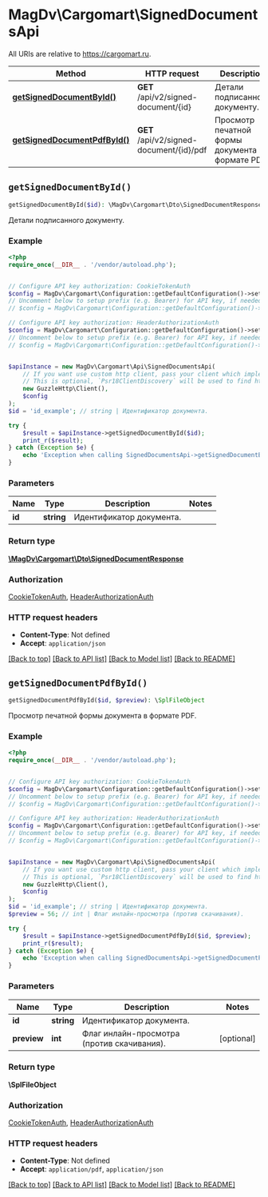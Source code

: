 # MagDv\Cargomart\SignedDocumentsApi

All URIs are relative to https://cargomart.ru.

Method | HTTP request | Description
------------- | ------------- | -------------
[**getSignedDocumentById()**](SignedDocumentsApi.md#getSignedDocumentById) | **GET** /api/v2/signed-document/{id} | Детали подписанного документу.
[**getSignedDocumentPdfById()**](SignedDocumentsApi.md#getSignedDocumentPdfById) | **GET** /api/v2/signed-document/{id}/pdf | Просмотр печатной формы документа в формате PDF.


## `getSignedDocumentById()`

```php
getSignedDocumentById($id): \MagDv\Cargomart\Dto\SignedDocumentResponse
```

Детали подписанного документу.

### Example

```php
<?php
require_once(__DIR__ . '/vendor/autoload.php');


// Configure API key authorization: CookieTokenAuth
$config = MagDv\Cargomart\Configuration::getDefaultConfiguration()->setApiKey('token', 'YOUR_API_KEY');
// Uncomment below to setup prefix (e.g. Bearer) for API key, if needed
// $config = MagDv\Cargomart\Configuration::getDefaultConfiguration()->setApiKeyPrefix('token', 'Bearer');

// Configure API key authorization: HeaderAuthorizationAuth
$config = MagDv\Cargomart\Configuration::getDefaultConfiguration()->setApiKey('Authorization', 'YOUR_API_KEY');
// Uncomment below to setup prefix (e.g. Bearer) for API key, if needed
// $config = MagDv\Cargomart\Configuration::getDefaultConfiguration()->setApiKeyPrefix('Authorization', 'Bearer');


$apiInstance = new MagDv\Cargomart\Api\SignedDocumentsApi(
    // If you want use custom http client, pass your client which implements `Psr\Http\Client\ClientInterface`.
    // This is optional, `Psr18ClientDiscovery` will be used to find http client. For instance `GuzzleHttp\Client` implements that interface
    new GuzzleHttp\Client(),
    $config
);
$id = 'id_example'; // string | Идентификатор документа.

try {
    $result = $apiInstance->getSignedDocumentById($id);
    print_r($result);
} catch (Exception $e) {
    echo 'Exception when calling SignedDocumentsApi->getSignedDocumentById: ', $e->getMessage(), PHP_EOL;
}
```

### Parameters

Name | Type | Description  | Notes
------------- | ------------- | ------------- | -------------
 **id** | **string**| Идентификатор документа. |

### Return type

[**\MagDv\Cargomart\Dto\SignedDocumentResponse**](../Model/SignedDocumentResponse.md)

### Authorization

[CookieTokenAuth](../../README.md#CookieTokenAuth), [HeaderAuthorizationAuth](../../README.md#HeaderAuthorizationAuth)

### HTTP request headers

- **Content-Type**: Not defined
- **Accept**: `application/json`

[[Back to top]](#) [[Back to API list]](../../README.md#endpoints)
[[Back to Model list]](../../README.md#models)
[[Back to README]](../../README.md)

## `getSignedDocumentPdfById()`

```php
getSignedDocumentPdfById($id, $preview): \SplFileObject
```

Просмотр печатной формы документа в формате PDF.

### Example

```php
<?php
require_once(__DIR__ . '/vendor/autoload.php');


// Configure API key authorization: CookieTokenAuth
$config = MagDv\Cargomart\Configuration::getDefaultConfiguration()->setApiKey('token', 'YOUR_API_KEY');
// Uncomment below to setup prefix (e.g. Bearer) for API key, if needed
// $config = MagDv\Cargomart\Configuration::getDefaultConfiguration()->setApiKeyPrefix('token', 'Bearer');

// Configure API key authorization: HeaderAuthorizationAuth
$config = MagDv\Cargomart\Configuration::getDefaultConfiguration()->setApiKey('Authorization', 'YOUR_API_KEY');
// Uncomment below to setup prefix (e.g. Bearer) for API key, if needed
// $config = MagDv\Cargomart\Configuration::getDefaultConfiguration()->setApiKeyPrefix('Authorization', 'Bearer');


$apiInstance = new MagDv\Cargomart\Api\SignedDocumentsApi(
    // If you want use custom http client, pass your client which implements `Psr\Http\Client\ClientInterface`.
    // This is optional, `Psr18ClientDiscovery` will be used to find http client. For instance `GuzzleHttp\Client` implements that interface
    new GuzzleHttp\Client(),
    $config
);
$id = 'id_example'; // string | Идентификатор документа.
$preview = 56; // int | Флаг инлайн-просмотра (против скачивания).

try {
    $result = $apiInstance->getSignedDocumentPdfById($id, $preview);
    print_r($result);
} catch (Exception $e) {
    echo 'Exception when calling SignedDocumentsApi->getSignedDocumentPdfById: ', $e->getMessage(), PHP_EOL;
}
```

### Parameters

Name | Type | Description  | Notes
------------- | ------------- | ------------- | -------------
 **id** | **string**| Идентификатор документа. |
 **preview** | **int**| Флаг инлайн-просмотра (против скачивания). | [optional]

### Return type

**\SplFileObject**

### Authorization

[CookieTokenAuth](../../README.md#CookieTokenAuth), [HeaderAuthorizationAuth](../../README.md#HeaderAuthorizationAuth)

### HTTP request headers

- **Content-Type**: Not defined
- **Accept**: `application/pdf`, `application/json`

[[Back to top]](#) [[Back to API list]](../../README.md#endpoints)
[[Back to Model list]](../../README.md#models)
[[Back to README]](../../README.md)
